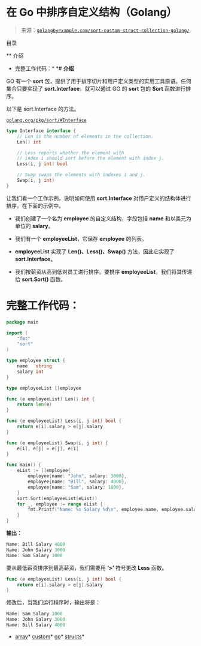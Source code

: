 <!--yml

category: 未分类

date: 2024-10-13 06:06:10

-->

# 在 Go 中排序自定义结构（Golang）

> 来源：[`golangbyexample.com/sort-custom-struct-collection-golang/`](https://golangbyexample.com/sort-custom-struct-collection-golang/)

目录

**   介绍

+   完整工作代码：*  *# **介绍**

GO 有一个 **sort** 包，提供了用于排序切片和用户定义类型的实用工具原语。任何集合只要实现了 **sort.Interface**，就可以通过 GO 的 **sort** 包的 **Sort** 函数进行排序。

以下是 sort.Interface 的方法。

[`golang.org/pkg/sort/#Interface`](https://golang.org/pkg/sort/#Interface)

```go
type Interface interface {
    // Len is the number of elements in the collection.
    Len() int

    // Less reports whether the element with
    // index i should sort before the element with index j.
    Less(i, j int) bool

    // Swap swaps the elements with indexes i and j.
    Swap(i, j int)
}
```

让我们看一个工作示例，说明如何使用 **sort.Interface** 对用户定义的结构体进行排序。在下面的示例中。

+   我们创建了一个名为 **employee** 的自定义结构，字段包括 **name** 和以美元为单位的 **salary**。

+   我们有一个 **employeeList**，它保存 **employee** 的列表。

+   **employeeList** 实现了 **Len()、Less()、Swap()** 方法，因此它实现了 **sort.Interface**。

+   我们按薪资从高到低对员工进行排序。要排序 **employeeList**，我们将其传递给 **sort.Sort()** 函数。

# **完整工作代码：**

```go
package main

import (
    "fmt"
    "sort"
)

type employee struct {
    name   string
    salary int
}

type employeeList []employee

func (e employeeList) Len() int {
    return len(e)
}

func (e employeeList) Less(i, j int) bool {
    return e[i].salary > e[j].salary
}

func (e employeeList) Swap(i, j int) {
    e[i], e[j] = e[j], e[i]
}

func main() {
    eList := []employee{
        employee{name: "John", salary: 3000},
        employee{name: "Bill", salary: 4000},
        employee{name: "Sam", salary: 1000},
    }
    sort.Sort(employeeList(eList))
    for _, employee := range eList {
        fmt.Printf("Name: %s Salary %d\n", employee.name, employee.salary)
    }
}
```

**输出：**

```go
Name: Bill Salary 4000
Name: John Salary 3000
Name: Sam Salary 1000
```

要从最低薪资排序到最高薪资，我们需要用 **‘>’** 符号更改 **Less** 函数。

```go
func (e employeeList) Less(i, j int) bool {
    return e[i].salary > e[j].salary
}
```

修改后，当我们运行程序时，输出将是：

```go
Name: Sam Salary 1000
Name: John Salary 3000
Name: Bill Salary 4000
```

+   [array](https://golangbyexample.com/tag/array/)*   [custom](https://golangbyexample.com/tag/custom/)*   [go](https://golangbyexample.com/tag/go/)*   [structs](https://golangbyexample.com/tag/structs/)*

